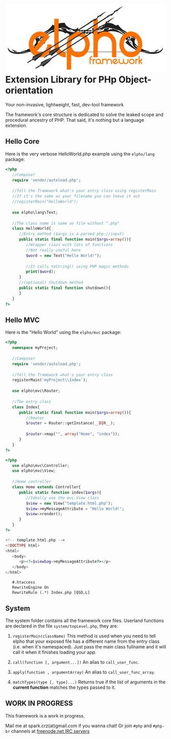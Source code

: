 ![elpho logo][logo]
Extension Library for PHp Object-orientation
============================================

Your non-invasive, lightweight, fast, dev-tool framework

The framework's core structure is dedicated to solve the leaked scope and procedural ancestry of PHP.
That said, it's nothing but a language extension.

## Hello Core

Here is the very verbose HelloWorld.php example using the `elpho/lang` package:

```php
<?php
   //Composer
   require 'vendor/autoload.php';

   //Tell the framework what's your entry class using registerMain
   //If it's the same as your filename you can leave it out
   //registerMain("HelloWorld");

   use elpho\lang\Text;

   //The class name is same as file without ".php"
   class HelloWorld{
      //Entry method ($args is a parsed php://input)
      public static final function main($args=array()){
         //Wrapper class with lots of functions
         //Not really useful here
         $word = new Text("Hello World!");

         //It calls toString() using PHP magic methods
         print($word);
      }
      //(optional) Shutdown method
      public static final function shutdown(){
      }
   }
?>
```

## Hello MVC

Here is the "Hello World" using the `elpho/mvc` package:

```php
<?php
   namespace myProject;

   //Composer
   require 'vendor/autoload.php';

   //Tell the framework what's your entry class
   registerMain('myProject\\Index');

   use elpho\mvc\Router;

   //The entry class
   class Index{
      public static final function main($args=array()){
         //Router
         $router = Router::getInstance(__DIR__);

         $router->map("", array("Home", "index"));
      }
   }
?>
```

```php
<?php
   use elpho\mvc\Controller;
   use elpho\mvc\View;

   //Home controller
   class Home extends Controller{
      public static function index($args){
         //Ideally use the mvc.View class
         $view = new View("template.html.php");
         $view->myMessageAttribute = "Hello World!";
         $view->render();
      }
   }
?>
```

```php
<!-- template.html.php -->
<!DOCTYPE html>
<html>
   <body>
      <p><?=$viewbag->myMessageAttribute?></p>
   </body>
</html>
```

```
   #.htaccess
   RewriteEngine On
   RewriteRule (.*) Index.php [QSD,L]
```

## System
The system folder contains all the framework core files.
Userland functions are declared in the file `system/topLevel.php`, they are:

1. `registerMain(className)`
This method is used when you need to tell elpho that your exposed file has a different name from the entry class (i.e. when it's namespaced).
Just pass the main class fullname and it will call it when it finishes loading your app.

2. `call(function [, argument...])`
An alias to `call_user_func`.

3. `apply(function , argumentArray)`
An alias to `call_user_func_array`.

4. `matchTypes(type [, type]...)`
Returns true if the list of arguments in the **current function** matches the types passed to it.

## WORK IN PROGRESS
This framework is a work in progress.

Mail me at spark.crz(at)gmail.com if you wanna chat!
Or join `#php` and `#php-br` channels at [freenode.net IRC servers][1]

[1]: http://freenode.net/
[logo]: https://raw.githubusercontent.com/elpho/elpho/master/logo.png
